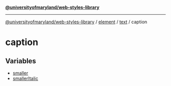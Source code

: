 [**@universityofmaryland/web-styles-library**](../../../../../README.md)

***

[@universityofmaryland/web-styles-library](../../../../../README.md) / [element](../../../../README.md) / [text](../../README.md) / caption

# caption

## Variables

- [smaller](variables/smaller.md)
- [smallerItalic](variables/smallerItalic.md)
